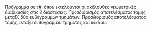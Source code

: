 Πρόγραμμα σε c#, όπου εκτελούνται οι ακόλουθες γεωμετρικές διαδικασίες στις 2 διαστάσεις:
Προσδιορισμός αποτελέσματος τομής μεταξύ δύο ευθύγραμμων τμημάτων.
Προσδιορισμός αποτελέσματος τομής μεταξύ ευθύγραμμου τμήματος και κύκλου.
